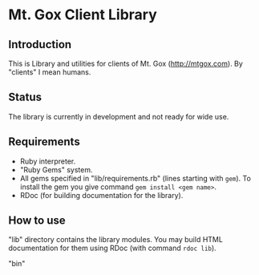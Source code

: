Mt. Gox Client Library
======================

Introduction
------------

This is Library and utilities for clients of Mt. Gox (http://mtgox.com).
By "clients" I mean humans.

Status
------

The library is currently in development and not ready for wide use.

Requirements
------------

- Ruby interpreter.
- "Ruby Gems" system.
- All gems specified in "lib/requirements.rb" (lines starting with `gem`).
  To install the gem you give command `gem install <gem name>`.
- RDoc (for building documentation for the library).

How to use
----------

"lib" directory contains the library modules. You may build HTML documentation
for them using RDoc (with command `rdoc lib`).

"bin" 
